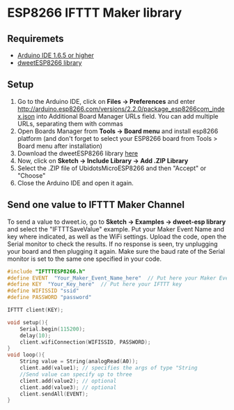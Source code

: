 
# ESP8266 IFTTT Maker library


## Requiremets

* [Arduino IDE 1.6.5 or higher](https://www.arduino.cc/en/Main/Software)
* [dweetESP8266 library]()


## Setup

1. Go to the Arduino IDE, click on **Files -> Preferences** and enter http://arduino.esp8266.com/versions/2.2.0/package_esp8266com_index.json into Additional Board Manager URLs field. You can add multiple URLs, separating them with commas
2. Open Boards Manager from **Tools -> Board menu** and install esp8266 platform (and don't forget to select your ESP8266 board from Tools > Board menu after installation)
3. Download the dweetESP8266 library [here]()
4. Now, click on **Sketch -> Include Library -> Add .ZIP Library**
5. Select the .ZIP file of UbidotsMicroESP8266 and then "Accept" or "Choose"
6. Close the Arduino IDE and open it again.
    
## Send one value to IFTTT Maker Channel

To send a value to dweet.io, go to **Sketch -> Examples ->  dweet-esp library** and select the "IFTTTSaveValue" example. 
Put your  Maker Event Name and key where indicated, as well as the WiFi settings.
Upload the code, open the Serial monitor to check the results. If no response is seen, try unplugging your board and then plugging it again. Make sure the baud rate of the Serial monitor is set to the same one specified in your code.

```c++
#include "IFTTTESP8266.h"
#define EVENT  "Your_Maker_Event_Name_here"  // Put here your Maker Event Name
#define KEY  "Your_Key_here"  // Put here your IFTTT key
#define WIFISSID "ssid"
#define PASSWORD "password"

IFTTT client(KEY);

void setup(){
    Serial.begin(115200);
    delay(10);
    client.wifiConnection(WIFISSID, PASSWORD);
}
void loop(){
    String value = String(analogRead(A0));
    client.add(value1); // specifies the args of type "String
    //Send value can specify up to three
    client.add(value2); // optional
    client.add(value3); // optional
    client.sendAll(EVENT);
}
```
